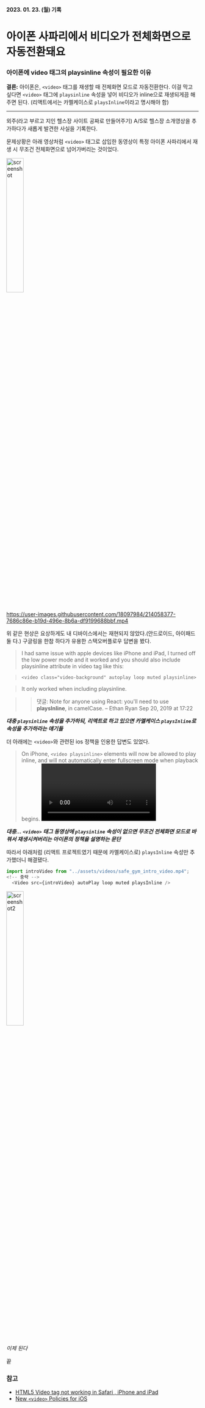 **2023. 01. 23. (월) 기록**

# 아이폰 사파리에서 비디오가 전체화면으로 자동전환돼요
### 아이폰에 video 태그의 playsinline 속성이 필요한 이유


**결론:** 아이폰은, `<video>` 태그를 재생할 때 전체화면 모드로 자동전환한다. 이걸 막고 싶다면 `<video>` 태그에 `playsinline` 속성을 넣어 비디오가 inline으로 재생되게끔 해주면 된다. (리액트에서는 카멜케이스로 `playsInline`이라고 명시해야 함)

---
외주(라고 부르고 지인 헬스장 사이트 공짜로 만들어주기) A/S로 헬스장 소개영상을 추가하다가 새롭게 발견한 사실을 기록한다.

문제상황은 아래 영상처럼 `<video>` 태그로 삽입한 동영상이 특정 아이폰 사파리에서 재생 시 무조건 전체화면으로 넘어가버리는 것이었다.

<img src="https://user-images.githubusercontent.com/18097984/214063304-eb1fb3ac-b0f9-43db-961a-8bab48159d02.png" width="30%" alt="screenshot" />

https://user-images.githubusercontent.com/18097984/214058377-7686c86e-b19d-496e-8b6a-df9199688bbf.mp4


위 같은 현상은 요상하게도 내 디바이스에서는 재현되지 않았다.(안드로이드, 아이패드 둘 다.) 구글링을 한참 하다가 유용한 스택오버플로우 답변을 봤다.

> I had same issue with apple devices like iPhone and iPad, I turned off the low power mode and it worked and you should also include playsinline attribute in video tag like this:

> ```<video class="video-background" autoplay loop muted playsinline>```

> It only worked when including playsinline.

>> 댓글: Note for anyone using React: you'll need to use **playsInline**, in camelCase. – Ethan Ryan Sep 20, 2019 at 17:22

_**대충 `playsinline` 속성을 추가하되, 리액트로 하고 있으면 카멜케이스 `playsInline`로 속성을 추가하라는 얘기들**_


더 아래에는 `<video>`와 관련된 ios 정책을 인용한 답변도 있었다.
> On iPhone, `<video playsinline>` elements will now be allowed to play inline, and will not automatically enter fullscreen mode when playback begins. <video> elements without playsinline attributes will continue to require fullscreen mode for playback on iPhone. When exiting fullscreen with a pinch gesture, <video> elements without playsinline will continue to play inline.

_**대충... `<video>` 태그 동영상에 `playsinline` 속성이 없으면 무조건 전체화면 모드로 바꿔서 재생시켜버리는 아이폰의 정책을 설명하는 문단**_


따라서 아래처럼 (리액트 프로젝트였기 때문에 카멜케이스로) `playsInline` 속성만 추가했더니 해결됐다.

```react.js
import introVideo from "../assets/videos/safe_gym_intro_video.mp4";
<!-- 중략 -->
  <Video src={introVideo} autoPlay loop muted playsInline />
```

<img src="https://user-images.githubusercontent.com/18097984/214064911-f1aa9fec-969c-4103-b49c-38c8edc8831d.png" width="30%" alt="screenshot2" />

_이제 된다_

끝

### 참고
* [HTML5 Video tag not working in Safari , iPhone and iPad](https://stackoverflow.com/questions/20347352/html5-video-tag-not-working-in-safari-iphone-and-ipad)
* [New `<video>` Policies for iOS](https://webkit.org/blog/6784/new-video-policies-for-ios/)
